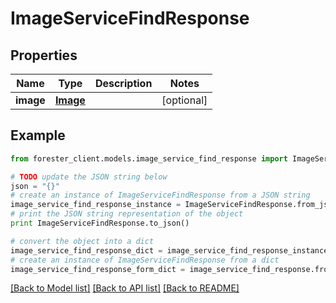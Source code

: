 # ImageServiceFindResponse


## Properties

Name | Type | Description | Notes
------------ | ------------- | ------------- | -------------
**image** | [**Image**](.md) |  | [optional] 

## Example

```python
from forester_client.models.image_service_find_response import ImageServiceFindResponse

# TODO update the JSON string below
json = "{}"
# create an instance of ImageServiceFindResponse from a JSON string
image_service_find_response_instance = ImageServiceFindResponse.from_json(json)
# print the JSON string representation of the object
print ImageServiceFindResponse.to_json()

# convert the object into a dict
image_service_find_response_dict = image_service_find_response_instance.to_dict()
# create an instance of ImageServiceFindResponse from a dict
image_service_find_response_form_dict = image_service_find_response.from_dict(image_service_find_response_dict)
```
[[Back to Model list]](../README.md#documentation-for-models) [[Back to API list]](../README.md#documentation-for-api-endpoints) [[Back to README]](../README.md)


